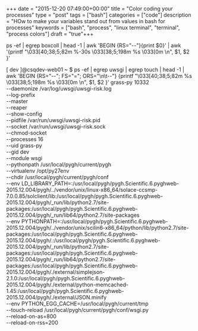 +++ date = "2015-12-20 07:49:00+00:00" title = "Color coding your processes" type = "post" tags = ["bash"] categories = ["code"] description = "HOw to make your variables stand out from values in bash for processes" keywords = ["bash", "process", "linux terminal", "terminal", "process colors"] draft = "true"+++




ps -ef | egrep boxcoll | head -1  | awk 'BEGIN {RS="--"}{print $0}' | awk '{printf "\033[40;38;5;82m  %-30s  \033[38;5;198m %s \033[0m \n", $1, $2 }'





[ dev ]@csqdev-web01 ~ $ ps -ef | egrep uwsgi | egrep touch | head -1 | awk 'BEGIN {RS="--"; FS="="; ORS="\n\t--"} {printf "\033[40;38;5;82m  %s \033[38;5;198m %s \033[0m \n", $1, $2 }'
  grass-py  10332  
  --daemonize  /var/log/uwsgi/uwsgi-risk.log  
  --log-prefix    
  --master    
  --reaper    
  --show-config    
  --pidfile  /var/run/uwsgi/uwsgi-risk.pid  
  --socket  /var/run/uwsgi/uwsgi-risk.sock  
  --chmod-socket    
  --processes  16  
  --uid  grass-py  
  --gid  dev  
  --module  wsgi  
  --pythonpath  /usr/local/pygh/current/pygh  
  --virtualenv  /opt/py27env  
  --chdir  /usr/local/pygh/current/pygh/conf  
  --env  LD_LIBRARY_PATH=:/usr/local/pygh/pygh.Scientific.6.pyghweb-2015.12.004/pygh/../vendor/unix/linux-x86_64/solace-ccsmp-7.0.0.85/solclient/lib:/usr/local/pygh/pygh.Scientific.6.pyghweb-2015.12.004/pygh/_run/lib/python2.7/site-packages:/usr/local/pygh/pygh.Scientific.6.pyghweb-2015.12.004/pygh/_run/lib64/python2.7/site-packages  
  --env  PYTHONPATH=:/usr/local/pygh/pygh.Scientific.6.pyghweb-2015.12.004/pygh/../vendor/unix/scilin6-x86_64/python/lib/python2.7/site-packages:/usr/local/pygh/pygh.Scientific.6.pyghweb-2015.12.004/pygh/.:/usr/local/pygh/pygh.Scientific.6.pyghweb-2015.12.004/pygh/_run/lib/python2.7/site-packages:/usr/local/pygh/pygh.Scientific.6.pyghweb-2015.12.004/pygh/_run/lib64/python2.7/site-packages:/usr/local/pygh/pygh.Scientific.6.pyghweb-2015.12.004/pygh/./external/simplejson-2.1.0:/usr/local/pygh/pygh.Scientific.6.pyghweb-2015.12.004/pygh/./external/python-memcached-1.45:/usr/local/pygh/pygh.Scientific.6.pyghweb-2015.12.004/pygh/./external/JSON.minify  
  --env  PYTHON_EGG_CACHE=/usr/local/pygh/current/tmp  
  --touch-reload  /usr/local/pygh/current/pygh/conf/wsgi.py  
  --reload-on-as=800    
  --reload-on-rss=200    
      
